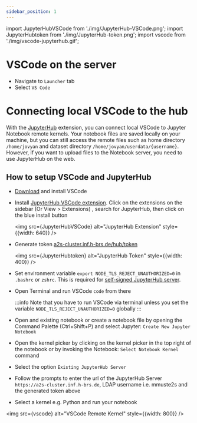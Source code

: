 ```yaml
---
sidebar_position: 1
---
```


import JupyterHubVSCode from './img/JupyterHub-VSCode.png';
import JupyterHubtoken from './img/JupyterHub-token.png';
import vscode from './img/vscode-jupyterhub.gif';

# VSCode on the server

* Navigate to `Launcher` tab
* Select `VS Code`

# Connecting local VSCode to the hub

With the [JupyterHub](https://marketplace.visualstudio.com/items?itemName=ms-toolsai.jupyter-hub&ssr=false#overview) extension, you can connect local VSCode to Jupyter Notebook remote kernels. Your notebook files are saved locally on your machine, but you can still access the remote files such as home directory `/home/jovyan` and dataset directory `/home/jovyan/userdata/{username}`. However, if you want to upload files to the Notebook server, you need to use JupyterHub on the web.

## How to setup VSCode and JupyterHub

* [Download](https://code.visualstudio.com/download) and install VSCode
* Install [JupyterHub VSCode extension](https://marketplace.visualstudio.com/items?itemName=ms-toolsai.jupyter-hub&ssr=false#overview). Click on the extensions on the sidebar (Or View > Extensions) , search for JupyterHub, then click on the blue install button

  <img src={JupyterHubVSCode} alt="JupyterHub Extension" style={{width: 640}} />

* Generate token [a2s-cluster.inf.h-brs.de/hub/token](https://a2s-cluster.inf.h-brs.de/hub/token)

  <img src={JupyterHubtoken} alt="JupyterHub Token" style={{width: 400}} />

* Set environment variable `export NODE_TLS_REJECT_UNAUTHORIZED=0` in `.bashrc` or `zshrc`. This is required for [self-signed JupyterHub server](https://github.com/microsoft/vscode-jupyter/issues/7558).
* Open Terminal and run VSCode `code` from there
  
  :::info
  Note that you have to run VSCode via terminal unless you set the variable `NODE_TLS_REJECT_UNAUTHORIZED=0` globally
  :::
* Open and existing notebook or create a notebook file by opening the Command Palette (Ctrl+Shift+P) and select Jupyter: `Create New Jupyter Notebook`
* Open the kernel picker by clicking on the kernel picker in the top right of the notebook or by invoking the Notebook: `Select Notebook Kernel` command
* Select the option `Existing JupyterHub Server`
* Follow the prompts to enter the url of the JupyterHub Server `https://a2s-cluster.inf.h-brs.de`, LDAP username i.e. mmuste2s and the generated token above
* Select a kernel e.g. Python and run your notebook

<img src={vscode} alt="VSCode Remote Kernel" style={{width: 800}} />